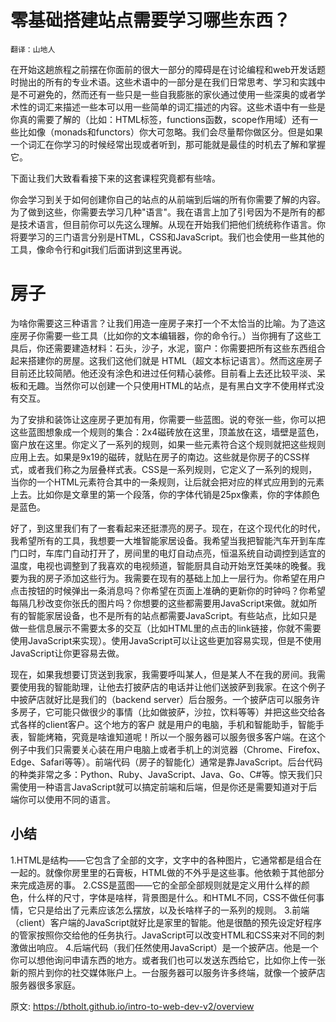 # 零基础搭建站点需要学习哪些东西？
`翻译：山地人`

在开始这趟旅程之前摆在你面前的很大一部分的障碍是在讨论编程和web开发话题时抛出的所有的专业术语。这些术语中的一部分是在我们日常思考、学习和实践中是不可避免的，然而还有一些只是一些自我膨胀的家伙通过使用一些深奥的或者学术性的词汇来描述一些本可以用一些简单的词汇描述的内容。这些术语中有一些是你真的需要了解的（比如：HTML标签，functions函数，scope作用域）还有一些比如像（monads和functors）你大可忽略。我们会尽量帮你做区分。但是如果一个词汇在你学习的时候经常出现或者听到，那可能就是最佳的时机去了解和掌握它。

下面让我们大致看看接下来的这套课程究竟都有些啥。

你会学习到关于如何创建你自己的站点的从前端到后端的所有你需要了解的内容。为了做到这些，你需要去学习几种"语言"。我在语言上加了引号因为不是所有的都是技术语言，但目前你可以先这么理解。从现在开始我们把他们统统称作语言。你将要学习的三门语言分别是HTML，CSS和JavaScript。我们也会使用一些其他的工具，像命令行和git我们后面讲到这里再说。

# 房子
为啥你需要这三种语言？让我们用造一座房子来打一个不太恰当的比喻。为了造这座房子你需要一些工具（比如你的文本编辑器，你的命令行。）当你拥有了这些工具后，你还需要建造材料：石头，沙子，水泥，窗户：你需要把所有这些东西组合起来搭建你的房屋。这我们这他们就是 HTML（超文本标记语言）。然而这座房子目前还比较简陋。他还没有涂色和进过任何精心装修。目前看上去还比较平淡、呆板和无趣。当然你可以创建一个只使用HTML的站点，是有黑白文字不使用样式没有交互。

为了安排和装饰让这座房子更加有用，你需要一些蓝图。说的夸张一些，你可以把这些蓝图想象成一个规则的集合：2x4磁砖放在这里，顶盖放在这，墙壁是蓝色，窗户放在这里。你定义了一系列的规则，如果一些元素符合这个规则就把这些规则应用上去。如果是9x19的磁砖，就贴在房子的南边。这些就是你房子的CSS样式，或者我们称之为层叠样式表。CSS是一系列规则，它定义了一系列的规则，当你的一个HTML元素符合其中的一条规则，让后就会把对应的样式应用到的元素上去。比如你是文章里的第一个段落，你的字体代销是25px像素，你的字体颜色是蓝色。

好了，到这里我们有了一套看起来还挺漂亮的房子。现在，在这个现代化的时代，我希望所有的工具，我想要一大堆智能家居设备。我希望当我把智能汽车开到车库门口时，车库门自动打开了，房间里的电灯自动点亮，恒温系统自动调控到适宜的温度，电视也调整到了我喜欢的电视频道，智能厨具自动开始烹饪美味的晚餐。我要为我的房子添加这些行为。我需要在现有的基础上加上一层行为。你希望在用户点击按钮的时候弹出一条消息吗？你希望在页面上准确的更新你的时钟吗？你希望每隔几秒改变你张氏的图片吗？你想要的这些都需要用JavaScript来做。就如所有的智能家居设备，也不是所有的站点都需要JavaScript。有些站点，比如只是做一些信息展示不需要太多的交互（比如HTML里的点击的link链接，你就不需要使用JavaScript来实现）。使用JavaScript可以让这些更加容易实现，但是不使用JavaScript让你更容易去做。

现在，如果我想要订货送到我家，我需要呼叫某人，但是某人不在我的房间。我需要使用我的智能助理，让他去打披萨店的电话并让他们送披萨到我家。在这个例子中披萨店就好比是我们的（backend server）后台服务。一个披萨店可以服务许多房子，它可能只做很少的事情（比如做披萨，沙拉，饮料等等）并把这些交给各式各样的client客户。这个地方的客户
就是用户的电脑，手机和智能助手，智能手表，智能烤箱，究竟是啥谁知道呢！所以一个服务器可以服务很多客户端。在这个例子中我们只需要关心装在用户电脑上或者手机上的浏览器（Chrome、Firefox、Edge、Safari等等）。前端代码（房子的智能化）通常是靠JavaScript。后台代码的种类非常之多：Python、Ruby、JavaScript、Java、Go、C#等。惊天我们只需使用一种语言JavaScript就可以搞定前端和后端，但是你还是需要知道对于后端你可以使用不同的语言。

## 小结
1.HTML是结构——它包含了全部的文字，文字中的各种图片，它通常都是组合在一起的。就像你房里里的石膏板，HTML做的不外乎是这些事。他依赖于其他部分来完成造房的事。
2.CSS是蓝图——它的全部全部规则就是定义用什么样的颜色，什么样的尺寸，字体是啥样，背景图是什么。和HTML不同，CSS不做任何事情，它只是给出了元素应该怎么摆放，以及长啥样子的一系列的规则。
3.前端（client）客户端的JavaScript就好比是家里的智能。他是很酷的预先设定好程序的管家按照你交给他的任务执行。JavaScript可以改变HTML和CSS来对不同的刺激做出响应。
4.后端代码（我们任然使用JavaScript）是一个披萨店。他是一个你可以想他询问申请东西的地方。或者我们也可以发送东西给它，比如你上传一张新的照片到你的社交媒体账户上。一台服务器可以服务许多终端，就像一个披萨店服务器很多家庭。

原文:
https://btholt.github.io/intro-to-web-dev-v2/overview

